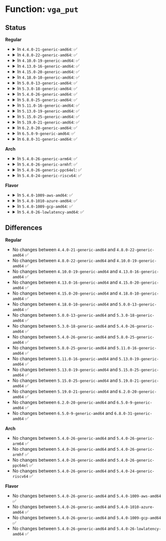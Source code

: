 # Function: <code>vga_put</code>

## Status
<b>Regular</b>
<ul>
<li>
<details>
<summary>In <code>4.4.0-21-generic-amd64</code>: ✅</summary>

```c
void vga_put(struct pci_dev * pdev, unsigned int rsrc)
```

```json
{
  "name": "vga_put",
  "collision_type": "Unique Global",
  "inline_type": "No",
  "funcs": [
    {
      "addr": 18446744071584345488,
      "name": "vga_put",
      "external": true,
      "loc": "drivers/gpu/vga/vgaarb.c:438",
      "file": "drivers/gpu/vga/vgaarb.c",
      "inline": "seen, unknown",
      "caller_inline": [],
      "caller_func": [
        "drivers/gpu/vga/vgaarb.c:vga_arb_release",
        "drivers/gpu/vga/vgaarb.c:vga_arb_release",
        "drivers/gpu/vga/vgaarb.c:vga_arb_write"
      ]
    }
  ],
  "symbols": [
    {
      "addr": 18446744071584345488,
      "name": "vga_put",
      "section": ".text",
      "bind": "STB_GLOBAL",
      "size": 130
    }
  ]
}
```
</details>
</li>
<li>
<details>
<summary>In <code>4.8.0-22-generic-amd64</code>: ✅</summary>

```c
void vga_put(struct pci_dev * pdev, unsigned int rsrc)
```

```json
{
  "name": "vga_put",
  "collision_type": "Unique Global",
  "inline_type": "No",
  "funcs": [
    {
      "addr": 18446744071585397824,
      "name": "vga_put",
      "external": true,
      "loc": "drivers/gpu/vga/vgaarb.c:438",
      "file": "drivers/gpu/vga/vgaarb.c",
      "inline": "seen, unknown",
      "caller_inline": [],
      "caller_func": [
        "drivers/gpu/vga/vgaarb.c:vga_arb_release",
        "drivers/gpu/vga/vgaarb.c:vga_arb_release",
        "drivers/gpu/vga/vgaarb.c:vga_arb_write"
      ]
    }
  ],
  "symbols": [
    {
      "addr": 18446744071585397824,
      "name": "vga_put",
      "section": ".text",
      "bind": "STB_GLOBAL",
      "size": 130
    }
  ]
}
```
</details>
</li>
<li>
<details>
<summary>In <code>4.10.0-19-generic-amd64</code>: ✅</summary>

```c
void vga_put(struct pci_dev * pdev, unsigned int rsrc)
```

```json
{
  "name": "vga_put",
  "collision_type": "Unique Global",
  "inline_type": "No",
  "funcs": [
    {
      "addr": 18446744071585599152,
      "name": "vga_put",
      "external": true,
      "loc": "drivers/gpu/vga/vgaarb.c:520",
      "file": "drivers/gpu/vga/vgaarb.c",
      "inline": "seen, unknown",
      "caller_inline": [],
      "caller_func": [
        "drivers/gpu/vga/vgaarb.c:vga_arb_release",
        "drivers/gpu/vga/vgaarb.c:vga_arb_release",
        "drivers/gpu/vga/vgaarb.c:vga_arb_write"
      ]
    }
  ],
  "symbols": [
    {
      "addr": 18446744071585599152,
      "name": "vga_put",
      "section": ".text",
      "bind": "STB_GLOBAL",
      "size": 130
    }
  ]
}
```
</details>
</li>
<li>
<details>
<summary>In <code>4.13.0-16-generic-amd64</code>: ✅</summary>

```c
void vga_put(struct pci_dev * pdev, unsigned int rsrc)
```

```json
{
  "name": "vga_put",
  "collision_type": "Unique Global",
  "inline_type": "No",
  "funcs": [
    {
      "addr": 18446744071585682720,
      "name": "vga_put",
      "external": true,
      "loc": "drivers/gpu/vga/vgaarb.c:520",
      "file": "drivers/gpu/vga/vgaarb.c",
      "inline": "seen, unknown",
      "caller_inline": [],
      "caller_func": [
        "drivers/gpu/vga/vgaarb.c:vga_arb_release",
        "drivers/gpu/vga/vgaarb.c:vga_arb_release",
        "drivers/gpu/vga/vgaarb.c:vga_arb_write"
      ]
    }
  ],
  "symbols": [
    {
      "addr": 18446744071585682720,
      "name": "vga_put",
      "section": ".text",
      "bind": "STB_GLOBAL",
      "size": 130
    }
  ]
}
```
</details>
</li>
<li>
<details>
<summary>In <code>4.15.0-20-generic-amd64</code>: ✅</summary>

```c
void vga_put(struct pci_dev * pdev, unsigned int rsrc)
```

```json
{
  "name": "vga_put",
  "collision_type": "Unique Global",
  "inline_type": "No",
  "funcs": [
    {
      "addr": 18446744071586114944,
      "name": "vga_put",
      "external": true,
      "loc": "drivers/gpu/vga/vgaarb.c:520",
      "file": "drivers/gpu/vga/vgaarb.c",
      "inline": "seen, unknown",
      "caller_inline": [],
      "caller_func": [
        "drivers/gpu/vga/vgaarb.c:vga_arb_release",
        "drivers/gpu/vga/vgaarb.c:vga_arb_release",
        "drivers/gpu/vga/vgaarb.c:vga_arb_write"
      ]
    }
  ],
  "symbols": [
    {
      "addr": 18446744071586114944,
      "name": "vga_put",
      "section": ".text",
      "bind": "STB_GLOBAL",
      "size": 130
    }
  ]
}
```
</details>
</li>
<li>
<details>
<summary>In <code>4.18.0-10-generic-amd64</code>: ✅</summary>

```c
void vga_put(struct pci_dev * pdev, unsigned int rsrc)
```

```json
{
  "name": "vga_put",
  "collision_type": "Unique Global",
  "inline_type": "No",
  "funcs": [
    {
      "addr": 18446744071586363392,
      "name": "vga_put",
      "external": true,
      "loc": "drivers/gpu/vga/vgaarb.c:520",
      "file": "drivers/gpu/vga/vgaarb.c",
      "inline": "seen, unknown",
      "caller_inline": [],
      "caller_func": [
        "drivers/gpu/vga/vgaarb.c:vga_arb_release",
        "drivers/gpu/vga/vgaarb.c:vga_arb_release",
        "drivers/gpu/vga/vgaarb.c:vga_arb_write"
      ]
    }
  ],
  "symbols": [
    {
      "addr": 18446744071586363392,
      "name": "vga_put",
      "section": ".text",
      "bind": "STB_GLOBAL",
      "size": 130
    }
  ]
}
```
</details>
</li>
<li>
<details>
<summary>In <code>5.0.0-13-generic-amd64</code>: ✅</summary>

```c
void vga_put(struct pci_dev * pdev, unsigned int rsrc)
```

```json
{
  "name": "vga_put",
  "collision_type": "Unique Global",
  "inline_type": "No",
  "funcs": [
    {
      "addr": 18446744071586504624,
      "name": "vga_put",
      "external": true,
      "loc": "drivers/gpu/vga/vgaarb.c:520",
      "file": "drivers/gpu/vga/vgaarb.c",
      "inline": "seen, unknown",
      "caller_inline": [],
      "caller_func": [
        "drivers/gpu/vga/vgaarb.c:vga_arb_release",
        "drivers/gpu/vga/vgaarb.c:vga_arb_release",
        "drivers/gpu/vga/vgaarb.c:vga_arb_write"
      ]
    }
  ],
  "symbols": [
    {
      "addr": 18446744071586504624,
      "name": "vga_put",
      "section": ".text",
      "bind": "STB_GLOBAL",
      "size": 130
    }
  ]
}
```
</details>
</li>
<li>
<details>
<summary>In <code>5.3.0-18-generic-amd64</code>: ✅</summary>

```c
void vga_put(struct pci_dev * pdev, unsigned int rsrc)
```

```json
{
  "name": "vga_put",
  "collision_type": "Unique Global",
  "inline_type": "No",
  "funcs": [
    {
      "addr": 18446744071586749728,
      "name": "vga_put",
      "external": true,
      "loc": "drivers/gpu/vga/vgaarb.c:569",
      "file": "drivers/gpu/vga/vgaarb.c",
      "inline": "seen, unknown",
      "caller_inline": [],
      "caller_func": [
        "drivers/gpu/vga/vgaarb.c:vga_arb_release",
        "drivers/gpu/vga/vgaarb.c:vga_arb_release",
        "drivers/gpu/vga/vgaarb.c:vga_arb_write"
      ]
    }
  ],
  "symbols": [
    {
      "addr": 18446744071586749728,
      "name": "vga_put",
      "section": ".text",
      "bind": "STB_GLOBAL",
      "size": 130
    }
  ]
}
```
</details>
</li>
<li>
<details>
<summary>In <code>5.4.0-26-generic-amd64</code>: ✅</summary>

```c
void vga_put(struct pci_dev * pdev, unsigned int rsrc)
```

```json
{
  "name": "vga_put",
  "collision_type": "Unique Global",
  "inline_type": "No",
  "funcs": [
    {
      "addr": 18446744071586896160,
      "name": "vga_put",
      "external": true,
      "loc": "drivers/gpu/vga/vgaarb.c:569",
      "file": "drivers/gpu/vga/vgaarb.c",
      "inline": "seen, unknown",
      "caller_inline": [],
      "caller_func": [
        "drivers/gpu/vga/vgaarb.c:vga_arb_release",
        "drivers/gpu/vga/vgaarb.c:vga_arb_release",
        "drivers/gpu/vga/vgaarb.c:vga_arb_write",
        "drivers/vfio/pci/vfio_pci_rdwr.c:vfio_pci_vga_rw"
      ]
    }
  ],
  "symbols": [
    {
      "addr": 18446744071586896160,
      "name": "vga_put",
      "section": ".text",
      "bind": "STB_GLOBAL",
      "size": 130
    }
  ]
}
```
</details>
</li>
<li>
<details>
<summary>In <code>5.8.0-25-generic-amd64</code>: ✅</summary>

```c
void vga_put(struct pci_dev * pdev, unsigned int rsrc)
```

```json
{
  "name": "vga_put",
  "collision_type": "Unique Global",
  "inline_type": "No",
  "funcs": [
    {
      "addr": 18446744071587707216,
      "name": "vga_put",
      "external": true,
      "loc": "drivers/gpu/vga/vgaarb.c:569",
      "file": "drivers/gpu/vga/vgaarb.c",
      "inline": "seen, unknown",
      "caller_inline": [],
      "caller_func": [
        "drivers/gpu/vga/vgaarb.c:vga_arb_release",
        "drivers/gpu/vga/vgaarb.c:vga_arb_release",
        "drivers/gpu/vga/vgaarb.c:vga_arb_write",
        "drivers/vfio/pci/vfio_pci_rdwr.c:vfio_pci_vga_rw"
      ]
    }
  ],
  "symbols": [
    {
      "addr": 18446744071587707216,
      "name": "vga_put",
      "section": ".text",
      "bind": "STB_GLOBAL",
      "size": 130
    }
  ]
}
```
</details>
</li>
<li>
<details>
<summary>In <code>5.11.0-16-generic-amd64</code>: ✅</summary>

```c
void vga_put(struct pci_dev * pdev, unsigned int rsrc)
```

```json
{
  "name": "vga_put",
  "collision_type": "Unique Global",
  "inline_type": "No",
  "funcs": [
    {
      "addr": 18446744071587767536,
      "name": "vga_put",
      "external": true,
      "loc": "drivers/gpu/vga/vgaarb.c:568",
      "file": "drivers/gpu/vga/vgaarb.c",
      "inline": "seen, unknown",
      "caller_inline": [],
      "caller_func": [
        "drivers/gpu/vga/vgaarb.c:vga_arb_release",
        "drivers/gpu/vga/vgaarb.c:vga_arb_release",
        "drivers/gpu/vga/vgaarb.c:vga_arb_write",
        "drivers/vfio/pci/vfio_pci_rdwr.c:vfio_pci_vga_rw"
      ]
    }
  ],
  "symbols": [
    {
      "addr": 18446744071587767536,
      "name": "vga_put",
      "section": ".text",
      "bind": "STB_GLOBAL",
      "size": 130
    }
  ]
}
```
</details>
</li>
<li>
<details>
<summary>In <code>5.13.0-19-generic-amd64</code>: ✅</summary>

```c
void vga_put(struct pci_dev * pdev, unsigned int rsrc)
```

```json
{
  "name": "vga_put",
  "collision_type": "Unique Global",
  "inline_type": "No",
  "funcs": [
    {
      "addr": 18446744071587646784,
      "name": "vga_put",
      "external": true,
      "loc": "drivers/gpu/vga/vgaarb.c:569",
      "file": "drivers/gpu/vga/vgaarb.c",
      "inline": "seen, unknown",
      "caller_inline": [],
      "caller_func": [
        "drivers/gpu/vga/vgaarb.c:vga_arb_release",
        "drivers/gpu/vga/vgaarb.c:vga_arb_release",
        "drivers/gpu/vga/vgaarb.c:vga_arb_write",
        "drivers/gpu/vga/vgaarb.c:vga_arb_write",
        "drivers/gpu/vga/vgaarb.c:vga_arb_write",
        "drivers/gpu/vga/vgaarb.c:vga_arb_write",
        "drivers/vfio/pci/vfio_pci_rdwr.c:vfio_pci_vga_rw"
      ]
    }
  ],
  "symbols": [
    {
      "addr": 18446744071587646784,
      "name": "vga_put",
      "section": ".text",
      "bind": "STB_GLOBAL",
      "size": 130
    }
  ]
}
```
</details>
</li>
<li>
<details>
<summary>In <code>5.15.0-25-generic-amd64</code>: ✅</summary>

```c
void vga_put(struct pci_dev * pdev, unsigned int rsrc)
```

```json
{
  "name": "vga_put",
  "collision_type": "Unique Global",
  "inline_type": "No",
  "funcs": [
    {
      "addr": 18446744071588233312,
      "name": "vga_put",
      "external": true,
      "loc": "drivers/gpu/vga/vgaarb.c:548",
      "file": "drivers/gpu/vga/vgaarb.c",
      "inline": "seen, unknown",
      "caller_inline": [],
      "caller_func": [
        "drivers/gpu/vga/vgaarb.c:vga_arb_release",
        "drivers/gpu/vga/vgaarb.c:vga_arb_release",
        "drivers/gpu/vga/vgaarb.c:vga_arb_write",
        "drivers/gpu/vga/vgaarb.c:vga_arb_write",
        "drivers/gpu/vga/vgaarb.c:vga_arb_write",
        "drivers/gpu/vga/vgaarb.c:vga_arb_write",
        "drivers/vfio/pci/vfio_pci_rdwr.c:vfio_pci_vga_rw"
      ]
    }
  ],
  "symbols": [
    {
      "addr": 18446744071588233312,
      "name": "vga_put",
      "section": ".text",
      "bind": "STB_GLOBAL",
      "size": 130
    }
  ]
}
```
</details>
</li>
<li>
<details>
<summary>In <code>5.19.0-21-generic-amd64</code>: ✅</summary>

```c
void vga_put(struct pci_dev * pdev, unsigned int rsrc)
```

```json
{
  "name": "vga_put",
  "collision_type": "Unique Global",
  "inline_type": "No",
  "funcs": [
    {
      "addr": 18446744071587181472,
      "name": "vga_put",
      "external": true,
      "loc": "drivers/pci/vgaarb.c:526",
      "file": "drivers/pci/vgaarb.c",
      "inline": "seen, unknown",
      "caller_inline": [],
      "caller_func": [
        "drivers/pci/vgaarb.c:vga_arb_release",
        "drivers/pci/vgaarb.c:vga_arb_release",
        "drivers/pci/vgaarb.c:vga_arb_write",
        "drivers/pci/vgaarb.c:vga_arb_write",
        "drivers/pci/vgaarb.c:vga_arb_write",
        "drivers/pci/vgaarb.c:vga_arb_write",
        "drivers/vfio/pci/vfio_pci_rdwr.c:vfio_pci_vga_rw"
      ]
    }
  ],
  "symbols": [
    {
      "addr": 18446744071587181472,
      "name": "vga_put",
      "section": ".text",
      "bind": "STB_GLOBAL",
      "size": 135
    }
  ]
}
```
</details>
</li>
<li>
<details>
<summary>In <code>6.2.0-20-generic-amd64</code>: ✅</summary>

```c
void vga_put(struct pci_dev * pdev, unsigned int rsrc)
```

```json
{
  "name": "vga_put",
  "collision_type": "Unique Global",
  "inline_type": "No",
  "funcs": [
    {
      "addr": 18446744071588403536,
      "name": "vga_put",
      "external": true,
      "loc": "drivers/pci/vgaarb.c:526",
      "file": "drivers/pci/vgaarb.c",
      "inline": "seen, unknown",
      "caller_inline": [],
      "caller_func": [
        "drivers/pci/vgaarb.c:vga_arb_release",
        "drivers/pci/vgaarb.c:vga_arb_release",
        "drivers/pci/vgaarb.c:vga_arb_write",
        "drivers/pci/vgaarb.c:vga_arb_write",
        "drivers/pci/vgaarb.c:vga_arb_write",
        "drivers/pci/vgaarb.c:vga_arb_write"
      ]
    }
  ],
  "symbols": [
    {
      "addr": 18446744071588403536,
      "name": "vga_put",
      "section": ".text",
      "bind": "STB_GLOBAL",
      "size": 135
    }
  ]
}
```
</details>
</li>
<li>
<details>
<summary>In <code>6.5.0-9-generic-amd64</code>: ✅</summary>

```c
void vga_put(struct pci_dev * pdev, unsigned int rsrc)
```

```json
{
  "name": "vga_put",
  "collision_type": "Unique Global",
  "inline_type": "No",
  "funcs": [
    {
      "addr": 18446744071588679424,
      "name": "vga_put",
      "external": true,
      "loc": "drivers/pci/vgaarb.c:526",
      "file": "drivers/pci/vgaarb.c",
      "inline": "seen, unknown",
      "caller_inline": [],
      "caller_func": [
        "drivers/pci/vgaarb.c:vga_arb_release",
        "drivers/pci/vgaarb.c:vga_arb_release",
        "drivers/pci/vgaarb.c:vga_arb_write",
        "drivers/pci/vgaarb.c:vga_arb_write",
        "drivers/pci/vgaarb.c:vga_arb_write",
        "drivers/pci/vgaarb.c:vga_arb_write"
      ]
    }
  ],
  "symbols": [
    {
      "addr": 18446744071588679424,
      "name": "vga_put",
      "section": ".text",
      "bind": "STB_GLOBAL",
      "size": 135
    }
  ]
}
```
</details>
</li>
<li>
<details>
<summary>In <code>6.8.0-31-generic-amd64</code>: ✅</summary>

```c
void vga_put(struct pci_dev * pdev, unsigned int rsrc)
```

```json
{
  "name": "vga_put",
  "collision_type": "Unique Global",
  "inline_type": "No",
  "funcs": [
    {
      "addr": 18446744071588980304,
      "name": "vga_put",
      "external": true,
      "loc": "drivers/pci/vgaarb.c:537",
      "file": "drivers/pci/vgaarb.c",
      "inline": "seen, unknown",
      "caller_inline": [],
      "caller_func": [
        "drivers/pci/vgaarb.c:vga_arb_release",
        "drivers/pci/vgaarb.c:vga_arb_release",
        "drivers/pci/vgaarb.c:vga_arb_write",
        "drivers/pci/vgaarb.c:vga_arb_write",
        "drivers/pci/vgaarb.c:vga_arb_write",
        "drivers/pci/vgaarb.c:vga_arb_write"
      ]
    }
  ],
  "symbols": [
    {
      "addr": 18446744071588980304,
      "name": "vga_put",
      "section": ".text",
      "bind": "STB_GLOBAL",
      "size": 135
    }
  ]
}
```
</details>
</li>
</ul>
<b>Arch</b>
<ul>
<li>
<details>
<summary>In <code>5.4.0-26-generic-arm64</code>: ✅</summary>

```c
void vga_put(struct pci_dev * pdev, unsigned int rsrc)
```

```json
{
  "name": "vga_put",
  "collision_type": "Unique Global",
  "inline_type": "No",
  "funcs": [
    {
      "addr": 18446603336499855152,
      "name": "vga_put",
      "external": true,
      "loc": "drivers/gpu/vga/vgaarb.c:569",
      "file": "drivers/gpu/vga/vgaarb.c",
      "inline": "seen, unknown",
      "caller_inline": [],
      "caller_func": [
        "drivers/gpu/vga/vgaarb.c:vga_arb_release",
        "drivers/gpu/vga/vgaarb.c:vga_arb_release",
        "drivers/gpu/vga/vgaarb.c:vga_arb_write"
      ]
    }
  ],
  "symbols": [
    {
      "addr": 18446603336499855152,
      "name": "vga_put",
      "section": ".text",
      "bind": "STB_GLOBAL",
      "size": 268
    }
  ]
}
```
</details>
</li>
<li>
<details>
<summary>In <code>5.4.0-26-generic-armhf</code>: ✅</summary>

```c
void vga_put(struct pci_dev * pdev, unsigned int rsrc)
```

```json
{
  "name": "vga_put",
  "collision_type": "Unique Global",
  "inline_type": "No",
  "funcs": [
    {
      "addr": 3232287716,
      "name": "vga_put",
      "external": true,
      "loc": "drivers/gpu/vga/vgaarb.c:569",
      "file": "drivers/gpu/vga/vgaarb.c",
      "inline": "seen, unknown",
      "caller_inline": [],
      "caller_func": [
        "drivers/gpu/vga/vgaarb.c:vga_arb_release",
        "drivers/gpu/vga/vgaarb.c:vga_arb_release",
        "drivers/gpu/vga/vgaarb.c:vga_arb_write"
      ]
    }
  ],
  "symbols": [
    {
      "addr": 3232287716,
      "name": "vga_put",
      "section": ".text",
      "bind": "STB_GLOBAL",
      "size": 152
    }
  ]
}
```
</details>
</li>
<li>
<details>
<summary>In <code>5.4.0-26-generic-ppc64el</code>: ✅</summary>

```c
void vga_put(struct pci_dev * pdev, unsigned int rsrc)
```

```json
{
  "name": "vga_put",
  "collision_type": "Unique Global",
  "inline_type": "No",
  "funcs": [
    {
      "addr": 13835058055293174896,
      "name": "vga_put",
      "external": true,
      "loc": "drivers/gpu/vga/vgaarb.c:569",
      "file": "drivers/gpu/vga/vgaarb.c",
      "inline": "seen, unknown",
      "caller_inline": [],
      "caller_func": [
        "drivers/gpu/vga/vgaarb.c:vga_arb_release",
        "drivers/gpu/vga/vgaarb.c:vga_arb_release",
        "drivers/gpu/vga/vgaarb.c:vga_arb_write",
        "drivers/vfio/pci/vfio_pci_rdwr.c:vfio_pci_vga_rw"
      ]
    }
  ],
  "symbols": [
    {
      "addr": 13835058055293174896,
      "name": "vga_put",
      "section": ".text",
      "bind": "STB_GLOBAL",
      "size": 240
    }
  ]
}
```
</details>
</li>
<li>
<details>
<summary>In <code>5.4.0-24-generic-riscv64</code>: ✅</summary>

```c
void vga_put(struct pci_dev * pdev, unsigned int rsrc)
```

```json
{
  "name": "vga_put",
  "collision_type": "Unique Global",
  "inline_type": "No",
  "funcs": [
    {
      "addr": 18446743936276964994,
      "name": "vga_put",
      "external": true,
      "loc": "drivers/gpu/vga/vgaarb.c:569",
      "file": "drivers/gpu/vga/vgaarb.c",
      "inline": "seen, unknown",
      "caller_inline": [],
      "caller_func": [
        "drivers/gpu/vga/vgaarb.c:vga_arb_release",
        "drivers/gpu/vga/vgaarb.c:vga_arb_release",
        "drivers/gpu/vga/vgaarb.c:vga_arb_write"
      ]
    }
  ],
  "symbols": [
    {
      "addr": 18446743936276964994,
      "name": "vga_put",
      "section": ".text",
      "bind": "STB_GLOBAL",
      "size": 146
    }
  ]
}
```
</details>
</li>
</ul>
<b>Flavor</b>
<ul>
<li>
<details>
<summary>In <code>5.4.0-1009-aws-amd64</code>: ✅</summary>

```c
void vga_put(struct pci_dev * pdev, unsigned int rsrc)
```

```json
{
  "name": "vga_put",
  "collision_type": "Unique Global",
  "inline_type": "No",
  "funcs": [
    {
      "addr": 18446744071586653248,
      "name": "vga_put",
      "external": true,
      "loc": "drivers/gpu/vga/vgaarb.c:569",
      "file": "drivers/gpu/vga/vgaarb.c",
      "inline": "seen, unknown",
      "caller_inline": [],
      "caller_func": [
        "drivers/gpu/vga/vgaarb.c:vga_arb_release",
        "drivers/gpu/vga/vgaarb.c:vga_arb_release",
        "drivers/gpu/vga/vgaarb.c:vga_arb_write"
      ]
    }
  ],
  "symbols": [
    {
      "addr": 18446744071586653248,
      "name": "vga_put",
      "section": ".text",
      "bind": "STB_GLOBAL",
      "size": 130
    }
  ]
}
```
</details>
</li>
<li>
<details>
<summary>In <code>5.4.0-1010-azure-amd64</code>: ✅</summary>

```c
void vga_put(struct pci_dev * pdev, unsigned int rsrc)
```

```json
{
  "name": "vga_put",
  "collision_type": "Unique Global",
  "inline_type": "No",
  "funcs": [
    {
      "addr": 18446744071586521584,
      "name": "vga_put",
      "external": true,
      "loc": "drivers/gpu/vga/vgaarb.c:569",
      "file": "drivers/gpu/vga/vgaarb.c",
      "inline": "seen, unknown",
      "caller_inline": [],
      "caller_func": [
        "drivers/gpu/vga/vgaarb.c:vga_arb_release",
        "drivers/gpu/vga/vgaarb.c:vga_arb_release",
        "drivers/gpu/vga/vgaarb.c:vga_arb_write",
        "drivers/vfio/pci/vfio_pci_rdwr.c:vfio_pci_vga_rw"
      ]
    }
  ],
  "symbols": [
    {
      "addr": 18446744071586521584,
      "name": "vga_put",
      "section": ".text",
      "bind": "STB_GLOBAL",
      "size": 130
    }
  ]
}
```
</details>
</li>
<li>
<details>
<summary>In <code>5.4.0-1009-gcp-amd64</code>: ✅</summary>

```c
void vga_put(struct pci_dev * pdev, unsigned int rsrc)
```

```json
{
  "name": "vga_put",
  "collision_type": "Unique Global",
  "inline_type": "No",
  "funcs": [
    {
      "addr": 18446744071586850720,
      "name": "vga_put",
      "external": true,
      "loc": "drivers/gpu/vga/vgaarb.c:569",
      "file": "drivers/gpu/vga/vgaarb.c",
      "inline": "seen, unknown",
      "caller_inline": [],
      "caller_func": [
        "drivers/gpu/vga/vgaarb.c:vga_arb_release",
        "drivers/gpu/vga/vgaarb.c:vga_arb_release",
        "drivers/gpu/vga/vgaarb.c:vga_arb_write",
        "drivers/vfio/pci/vfio_pci_rdwr.c:vfio_pci_vga_rw"
      ]
    }
  ],
  "symbols": [
    {
      "addr": 18446744071586850720,
      "name": "vga_put",
      "section": ".text",
      "bind": "STB_GLOBAL",
      "size": 130
    }
  ]
}
```
</details>
</li>
<li>
<details>
<summary>In <code>5.4.0-26-lowlatency-amd64</code>: ✅</summary>

```c
void vga_put(struct pci_dev * pdev, unsigned int rsrc)
```

```json
{
  "name": "vga_put",
  "collision_type": "Unique Global",
  "inline_type": "No",
  "funcs": [
    {
      "addr": 18446744071586956832,
      "name": "vga_put",
      "external": true,
      "loc": "drivers/gpu/vga/vgaarb.c:569",
      "file": "drivers/gpu/vga/vgaarb.c",
      "inline": "seen, unknown",
      "caller_inline": [],
      "caller_func": [
        "drivers/gpu/vga/vgaarb.c:vga_arb_release",
        "drivers/gpu/vga/vgaarb.c:vga_arb_release",
        "drivers/gpu/vga/vgaarb.c:vga_arb_write",
        "drivers/vfio/pci/vfio_pci_rdwr.c:vfio_pci_vga_rw"
      ]
    }
  ],
  "symbols": [
    {
      "addr": 18446744071586956832,
      "name": "vga_put",
      "section": ".text",
      "bind": "STB_GLOBAL",
      "size": 130
    }
  ]
}
```
</details>
</li>
</ul>

## Differences
<b>Regular</b>
<ul>
<li>
No changes between <code>4.4.0-21-generic-amd64</code> and <code>4.8.0-22-generic-amd64</code> ✅
</li>
<li>
No changes between <code>4.8.0-22-generic-amd64</code> and <code>4.10.0-19-generic-amd64</code> ✅
</li>
<li>
No changes between <code>4.10.0-19-generic-amd64</code> and <code>4.13.0-16-generic-amd64</code> ✅
</li>
<li>
No changes between <code>4.13.0-16-generic-amd64</code> and <code>4.15.0-20-generic-amd64</code> ✅
</li>
<li>
No changes between <code>4.15.0-20-generic-amd64</code> and <code>4.18.0-10-generic-amd64</code> ✅
</li>
<li>
No changes between <code>4.18.0-10-generic-amd64</code> and <code>5.0.0-13-generic-amd64</code> ✅
</li>
<li>
No changes between <code>5.0.0-13-generic-amd64</code> and <code>5.3.0-18-generic-amd64</code> ✅
</li>
<li>
No changes between <code>5.3.0-18-generic-amd64</code> and <code>5.4.0-26-generic-amd64</code> ✅
</li>
<li>
No changes between <code>5.4.0-26-generic-amd64</code> and <code>5.8.0-25-generic-amd64</code> ✅
</li>
<li>
No changes between <code>5.8.0-25-generic-amd64</code> and <code>5.11.0-16-generic-amd64</code> ✅
</li>
<li>
No changes between <code>5.11.0-16-generic-amd64</code> and <code>5.13.0-19-generic-amd64</code> ✅
</li>
<li>
No changes between <code>5.13.0-19-generic-amd64</code> and <code>5.15.0-25-generic-amd64</code> ✅
</li>
<li>
No changes between <code>5.15.0-25-generic-amd64</code> and <code>5.19.0-21-generic-amd64</code> ✅
</li>
<li>
No changes between <code>5.19.0-21-generic-amd64</code> and <code>6.2.0-20-generic-amd64</code> ✅
</li>
<li>
No changes between <code>6.2.0-20-generic-amd64</code> and <code>6.5.0-9-generic-amd64</code> ✅
</li>
<li>
No changes between <code>6.5.0-9-generic-amd64</code> and <code>6.8.0-31-generic-amd64</code> ✅
</li>
</ul>
<b>Arch</b>
<ul>
<li>
No changes between <code>5.4.0-26-generic-amd64</code> and <code>5.4.0-26-generic-arm64</code> ✅
</li>
<li>
No changes between <code>5.4.0-26-generic-amd64</code> and <code>5.4.0-26-generic-armhf</code> ✅
</li>
<li>
No changes between <code>5.4.0-26-generic-amd64</code> and <code>5.4.0-26-generic-ppc64el</code> ✅
</li>
<li>
No changes between <code>5.4.0-26-generic-amd64</code> and <code>5.4.0-24-generic-riscv64</code> ✅
</li>
</ul>
<b>Flavor</b>
<ul>
<li>
No changes between <code>5.4.0-26-generic-amd64</code> and <code>5.4.0-1009-aws-amd64</code> ✅
</li>
<li>
No changes between <code>5.4.0-26-generic-amd64</code> and <code>5.4.0-1010-azure-amd64</code> ✅
</li>
<li>
No changes between <code>5.4.0-26-generic-amd64</code> and <code>5.4.0-1009-gcp-amd64</code> ✅
</li>
<li>
No changes between <code>5.4.0-26-generic-amd64</code> and <code>5.4.0-26-lowlatency-amd64</code> ✅
</li>
</ul>
